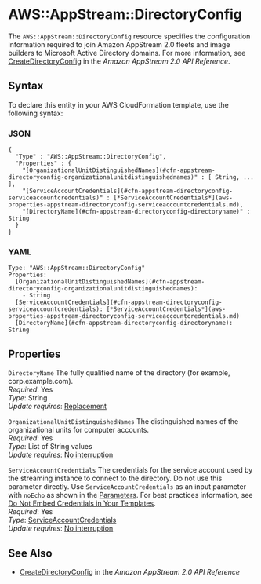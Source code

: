 # AWS::AppStream::DirectoryConfig<a name="aws-resource-appstream-directoryconfig"></a>

The `AWS::AppStream::DirectoryConfig` resource specifies the configuration information required to join Amazon AppStream 2\.0 fleets and image builders to Microsoft Active Directory domains\. For more information, see [CreateDirectoryConfig](https://docs.aws.amazon.com/appstream2/latest/APIReference/API_CreateDirectoryConfig.html) in the *Amazon AppStream 2\.0 API Reference*\. 

## Syntax<a name="aws-resource-appstream-directoryconfig-syntax"></a>

To declare this entity in your AWS CloudFormation template, use the following syntax:

### JSON<a name="aws-resource-appstream-directoryconfig-syntax.json"></a>

```
{
  "Type" : "AWS::AppStream::DirectoryConfig",
  "Properties" : {
    "[OrganizationalUnitDistinguishedNames](#cfn-appstream-directoryconfig-organizationalunitdistinguishednames)" : [ String, ... ],
    "[ServiceAccountCredentials](#cfn-appstream-directoryconfig-serviceaccountcredentials)" : [*ServiceAccountCredentials*](aws-properties-appstream-directoryconfig-serviceaccountcredentials.md),
    "[DirectoryName](#cfn-appstream-directoryconfig-directoryname)" : String
  }
}
```

### YAML<a name="aws-resource-appstream-directoryconfig-syntax.yaml"></a>

```
Type: "AWS::AppStream::DirectoryConfig"
Properties:
  [OrganizationalUnitDistinguishedNames](#cfn-appstream-directoryconfig-organizationalunitdistinguishednames): 
    - String
  [ServiceAccountCredentials](#cfn-appstream-directoryconfig-serviceaccountcredentials): [*ServiceAccountCredentials*](aws-properties-appstream-directoryconfig-serviceaccountcredentials.md)
  [DirectoryName](#cfn-appstream-directoryconfig-directoryname): String
```

## Properties<a name="aws-resource-appstream-directoryconfig-properties"></a>

`DirectoryName`  <a name="cfn-appstream-directoryconfig-directoryname"></a>
The fully qualified name of the directory \(for example, corp\.example\.com\)\.  
 *Required*: Yes  
 *Type*: String  
 *Update requires*: [Replacement](using-cfn-updating-stacks-update-behaviors.md#update-replacement) 

`OrganizationalUnitDistinguishedNames`  <a name="cfn-appstream-directoryconfig-organizationalunitdistinguishednames"></a>
The distinguished names of the organizational units for computer accounts\.  
 *Required*: Yes  
 *Type*: List of String values  
 *Update requires*: [No interruption](using-cfn-updating-stacks-update-behaviors.md#update-no-interrupt) 

`ServiceAccountCredentials`  <a name="cfn-appstream-directoryconfig-serviceaccountcredentials"></a>
The credentials for the service account used by the streaming instance to connect to the directory\. Do not use this parameter directly\. Use `ServiceAccountCredentials` as an input parameter with `noEcho` as shown in the [Parameters](https://docs.aws.amazon.com/AWSCloudFormation/latest/UserGuide/parameters-section-structure.html)\. For best practices information, see [Do Not Embed Credentials in Your Templates](https://docs.aws.amazon.com/AWSCloudFormation/latest/UserGuide/best-practices.html#creds)\.  
 *Required*: Yes  
 *Type*: [ServiceAccountCredentials](aws-properties-appstream-directoryconfig-serviceaccountcredentials.md)  
 *Update requires*: [No interruption](using-cfn-updating-stacks-update-behaviors.md#update-no-interrupt) 

## See Also<a name="aws-resource-appstream-directoryconfig-seealso"></a>
+ [CreateDirectoryConfig](https://docs.aws.amazon.com/appstream2/latest/APIReference/API_CreateDirectoryConfig.html) in the *Amazon AppStream 2\.0 API Reference*
